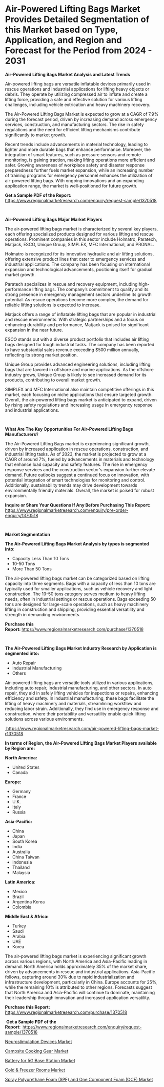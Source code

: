 <p><h1>Air-Powered Lifting Bags Market Provides Detailed Segmentation of this Market based on Type, Application, and Region and Forecast for the Period from 2024 - 2031</h1></p><p><strong>Air-Powered Lifting Bags Market Analysis and Latest Trends</strong></p>
<p><p>Air-powered lifting bags are versatile inflatable devices primarily used in rescue operations and industrial applications for lifting heavy objects or debris. They operate by utilizing compressed air to inflate and create a lifting force, providing a safe and effective solution for various lifting challenges, including vehicle extrication and heavy machinery recovery.</p><p>The Air-Powered Lifting Bags Market is expected to grow at a CAGR of 7.9% during the forecast period, driven by increasing demand across emergency services, construction, and manufacturing sectors. The rise in safety regulations and the need for efficient lifting mechanisms contribute significantly to market growth. </p><p>Recent trends include advancements in material technology, leading to lighter and more durable bags that enhance performance. Moreover, the integration of smart features, such as pressure sensors and remote monitoring, is gaining traction, making lifting operations more efficient and safer. Growing awareness of workplace safety and disaster response preparedness further fuels market expansion, while an increasing number of training programs for emergency personnel enhances the utilization of air-powered lifting bags. With ongoing innovations and an expanding application range, the market is well-positioned for future growth.</p></p>
<p><strong>Get a Sample PDF of the Report:&nbsp;</strong> <a href="https://www.regionalmarketresearch.com/enquiry/request-sample/1370518">https://www.regionalmarketresearch.com/enquiry/request-sample/1370518</a></p>
<p>&nbsp;</p>
<p><strong>Air-Powered Lifting Bags Major Market Players</strong></p>
<p><p>The air-powered lifting bags market is characterized by several key players, each offering specialized products designed for various lifting and rescue operations. Prominent companies in this sector include Holmatro, Paratech, Matjack, ESCO, Unique Group, SIMPLEX, MFC International, and PRONAL.</p><p>Holmatro is recognized for its innovative hydraulic and air lifting solutions, offering extensive product lines that cater to emergency services and industrial applications. The company has been focusing on international expansion and technological advancements, positioning itself for gradual market growth.</p><p>Paratech specializes in rescue and recovery equipment, including high-performance lifting bags. The company’s commitment to quality and its strong presence in emergency management sectors underline its growth potential. As rescue operations become more complex, the demand for reliable lifting solutions is expected to increase.</p><p>Matjack offers a range of inflatable lifting bags that are popular in industrial and rescue environments. With strategic partnerships and a focus on enhancing durability and performance, Matjack is poised for significant expansion in the near future.</p><p>ESCO stands out with a diverse product portfolio that includes air lifting bags designed for tough industrial tasks. The company has been reported to have substantial sales revenue exceeding $500 million annually, reflecting its strong market position.</p><p>Unique Group provides advanced engineering solutions, including lifting bags that are favored in offshore and marine applications. As the offshore industry grows, Unique Group is likely to see increased demand for its products, contributing to overall market growth.</p><p>SIMPLEX and MFC International also maintain competitive offerings in this market, each focusing on niche applications that ensure targeted growth. Overall, the air-powered lifting bags market is anticipated to expand, driven by rising safety regulations and increasing usage in emergency response and industrial applications.</p></p>
<p>&nbsp;</p>
<p><strong>What Are The Key Opportunities For Air-Powered Lifting Bags Manufacturers?</strong></p>
<p><p>The Air-Powered Lifting Bags market is experiencing significant growth, driven by increased application in rescue operations, construction, and industrial lifting tasks. As of 2023, the market is projected to grow at a CAGR of around 7%, fueled by advancements in materials and technology that enhance load capacity and safety features. The rise in emergency response services and the construction sector's expansion further elevate demand. Future outlooks suggest a continued focus on innovation, with potential integration of smart technologies for monitoring and control. Additionally, sustainability trends may drive development towards environmentally friendly materials. Overall, the market is poised for robust expansion.</p></p>
<p><strong>Inquire or Share Your Questions If Any Before Purchasing This Report:</strong> <a href="https://www.regionalmarketresearch.com/enquiry/pre-order-enquiry/1370518">https://www.regionalmarketresearch.com/enquiry/pre-order-enquiry/1370518</a></p>
<p>&nbsp;</p>
<p><strong>Market Segmentation</strong></p>
<p><strong>The Air-Powered Lifting Bags Market Analysis by types is segmented into:</strong></p>
<p><ul><li>Capacity Less Than 10 Tons</li><li>10-50 Tons</li><li>More Than 50 Tons</li></ul></p>
<p><p>The air-powered lifting bags market can be categorized based on lifting capacity into three segments. Bags with a capacity of less than 10 tons are typically used for smaller applications, such as vehicle recovery and light construction. The 10-50 tons category serves medium to heavy lifting needs, often in industrial settings or rescue operations. Bags exceeding 50 tons are designed for large-scale operations, such as heavy machinery lifting in construction and shipping, providing essential versatility and strength in demanding environments.</p></p>
<p><strong>Purchase this Report:&nbsp;</strong><a href="https://www.regionalmarketresearch.com/purchase/1370518">https://www.regionalmarketresearch.com/purchase/1370518</a></p>
<p>&nbsp;</p>
<p><strong>The Air-Powered Lifting Bags Market Industry Research by Application is segmented into:</strong></p>
<p><ul><li>Auto Repair</li><li>Industrial Manufacturing</li><li>Others</li></ul></p>
<p><p>Air-powered lifting bags are versatile tools utilized in various applications, including auto repair, industrial manufacturing, and other sectors. In auto repair, they aid in safely lifting vehicles for inspections or repairs, enhancing efficiency and safety. In industrial manufacturing, these bags facilitate the lifting of heavy machinery and materials, streamlining workflow and reducing labor strain. Additionally, they find use in emergency response and construction, where their portability and versatility enable quick lifting solutions across various environments.</p></p>
<p><a href="https://www.regionalmarketresearch.com/air-powered-lifting-bags-market-r1370518">&nbsp;https://www.regionalmarketresearch.com/air-powered-lifting-bags-market-r1370518</a></p>
<p><strong>In terms of Region, the Air-Powered Lifting Bags Market Players available by Region are:</strong></p>
<p>
    <p> <strong> North America: </strong>
        <ul>
            <li>United States</li>
            <li>Canada</li>
        </ul>
        </p> 
    <p> <strong> Europe: </strong>
        <ul>
            <li>Germany</li>
            <li>France</li>
            <li>U.K.</li>
            <li>Italy</li>
            <li>Russia</li>
        </ul>
        </p> 
    <p> <strong> Asia-Pacific: </strong>
        <ul>
            <li>China</li>
            <li>Japan</li>
            <li>South Korea</li>
            <li>India</li>
            <li>Australia</li>
            <li>China Taiwan</li>
            <li>Indonesia</li>
            <li>Thailand</li>
            <li>Malaysia</li>
        </ul>
        </p> 
    <p> <strong> Latin America: </strong>
        <ul>
            <li>Mexico</li>
            <li>Brazil</li>
            <li>Argentina Korea</li>
            <li>Colombia</li>
        </ul>
        </p> 
    <p> <strong> Middle East & Africa: </strong>
        <ul>
            <li>Turkey</li>
            <li>Saudi</li>
            <li>Arabia</li>
            <li>UAE</li>
            <li>Korea</li>
        </ul>
    </p>
    </p>
<p><p>The air-powered lifting bags market is experiencing significant growth across various regions, with North America and Asia-Pacific leading in demand. North America holds approximately 35% of the market share, driven by advancements in rescue and industrial applications. Asia-Pacific follows, capturing around 30% due to rapid industrialization and infrastructure development, particularly in China. Europe accounts for 25%, while the remaining 10% is attributed to other regions. Forecasts suggest that North America and Asia-Pacific will continue to dominate, maintaining their leadership through innovation and increased application versatility.</p></p>
<p><strong>Purchase this Report: </strong><a href="https://www.regionalmarketresearch.com/purchase/1370518">https://www.regionalmarketresearch.com/purchase/1370518</a></p>
<p>&nbsp;<strong>Get a Sample PDF of the Report:&nbsp;&nbsp;</strong><a href="https://www.regionalmarketresearch.com/enquiry/request-sample/1370518">https://www.regionalmarketresearch.com/enquiry/request-sample/1370518</a></p>
<p><strong></strong></p>
<p><p><a href="https://www.linkedin.com/pulse/global-neurostimulation-devices-market-sector-types-applications-nri0e">Neurostimulation Devices Market</a></p><p><a href="https://medium.com/@jimahmed05_5232/campsite-cooking-gear-market-share-size-trends-industry-analysis-report-by-type-by-end-use-ca16a2e69009">Campsite Cooking Gear Market</a></p><p><a href="https://issuu.com/reportprime-2/docs/battery-for-5g-base-station-market-_e4044cde262ef5">Battery for 5G Base Station Market</a></p><p><a href="https://www.linkedin.com/pulse/cold-freezer-rooms-market-global-insights-regional-analysis-qac3c">Cold & Freezer Rooms Market</a></p><p><a href="https://issuu.com/reportprime-2/docs/spray-polyurethane-foam-spf-and-one_c008a88ce9438e">Spray Polyurethane Foam (SPF) and One Component Foam (OCF) Market</a></p></p>